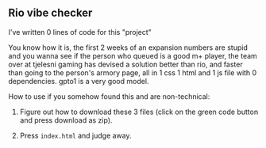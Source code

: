 ## Rio vibe checker

I've written 0 lines of code for this "project"

You know how it is, the first 2 weeks of an expansion numbers are stupid and you wanna see if the person who queued is a good m+ player, the team over at tjelesni gaming has devised a solution better than rio, and faster than going to the person's armory page, all in 1 css 1 html and 1 js file with 0 dependencies. gpto1 is a very good model.

How to use if you somehow found this and are non-technical:

1. Figure out how to download these 3 files (click on the green code button and press download as zip).

2. Press `index.html` and judge away.
